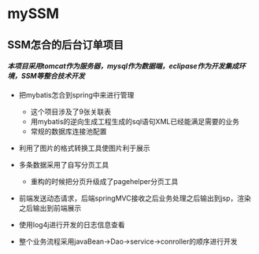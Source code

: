 # mySSM
## SSM怎合的后台订单项目
#### *本项目采用tomcat作为服务器，mysql作为数据端，eclipase作为开发集成环境，SSM等整合技术开发*
- 把mybatis怎合到spring中来进行管理
  - 这个项目涉及了9张关联表
  - 用mybatis的逆向生成工程生成的sql语句XML已经能满足需要的业务
  - 常规的数据库连接池配置
- 利用了图片的格式转换工具使图片利于展示
- 多条数据采用了自写分页工具
  - 重构的时候把分页升级成了pagehelper分页工具
- 前端发送动态请求，后端springMVC接收之后业务处理之后输出到jsp，渲染之后输出到前端展示
- 使用log4j进行开发的日志信息查看

- 整个业务流程采用javaBean->Dao->service->conroller的顺序进行开发

